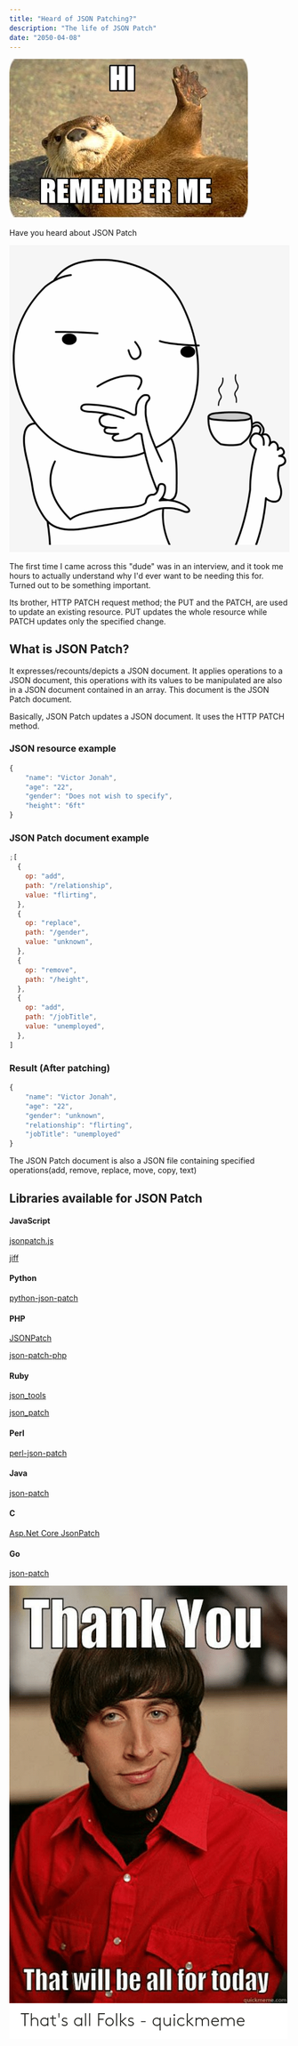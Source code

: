 ```yaml
---
title: "Heard of JSON Patching?"
description: "The life of JSON Patch"
date: "2050-04-08"
---
```


![Remember me?](images/hi2.jpeg)

Have you heard about JSON Patch

![thinking](images/thinking.png)

The first time I came across this "dude" was in an interview, and it took me hours to actually understand why I'd ever want to be needing this for. Turned out to be something important.

Its brother, HTTP PATCH request method; the PUT and the PATCH, are used to update an existing resource. PUT updates the whole resource while PATCH updates only the specified change.

## What is JSON Patch?

It expresses/recounts/depicts a JSON document. It applies operations to a JSON document, this operations with its values to be manipulated are also in a JSON document contained in an array. This document is the JSON Patch document.

Basically, JSON Patch updates a JSON document. It uses the HTTP PATCH method.

### JSON resource example

```javascript
{
    "name": "Victor Jonah",
    "age": "22",
    "gender": "Does not wish to specify",
    "height": "6ft"
}
```

### JSON Patch document example

```javascript
;[
  {
    op: "add",
    path: "/relationship",
    value: "flirting",
  },
  {
    op: "replace",
    path: "/gender",
    value: "unknown",
  },
  {
    op: "remove",
    path: "/height",
  },
  {
    op: "add",
    path: "/jobTitle",
    value: "unemployed",
  },
]
```

### Result (After patching)

```javascript
{
    "name": "Victor Jonah",
    "age": "22",
    "gender": "unknown",
    "relationship": "flirting",
    "jobTitle": "unemployed"
}
```

The JSON Patch document is also a JSON file containing specified operations(add, remove, replace, move, copy, text)

## Libraries available for JSON Patch

#### JavaScript

[jsonpatch.js](http://jsonpatchjs.com/)

[jiff](https://github.com/cujojs/jiff)

#### Python

[python-json-patch](https://github.com/stefankoegl/python-json-patch)

#### PHP

[JSONPatch](https://github.com/gamringer/JSONPatch)

[json-patch-php](https://github.com/mikemccabe/json-patch-php)

#### Ruby

[json_tools](https://github.com/jasnell/json-tools)

[json_patch](https://rubygems.org/gems/json_patch)

#### Perl

[perl-json-patch](https://github.com/zigorou/perl-json-patch)

#### Java

[json-patch](https://github.com/java-json-tools/json-patch)

#### C

[Asp.Net Core JsonPatch](https://github.com/aspnet/JsonPatch)

#### Go

[json-patch](https://github.com/evanphx/json-patch)

![Thank You](<images/thank you.png>)
